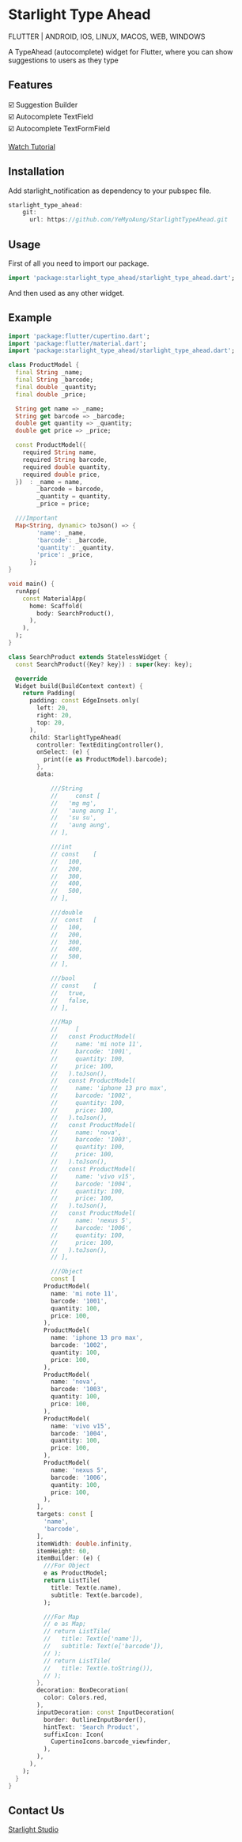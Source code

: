 <!-- 
This README describes the package. If you publish this package to pub.dev,
this README's contents appear on the landing page for your package.

For information about how to write a good package README, see the guide for
[writing package pages](https://dart.dev/guides/libraries/writing-package-pages). 

For general information about developing packages, see the Dart guide for
[creating packages](https://dart.dev/guides/libraries/create-library-packages)
and the Flutter guide for
[developing packages and plugins](https://flutter.dev/developing-packages). 
-->

# Starlight Type Ahead

FLUTTER | ANDROID, IOS, LINUX, MACOS, WEB, WINDOWS

A TypeAhead (autocomplete) widget for Flutter, where you can show suggestions to users as they type

## Features

☑️ Suggestion Builder <br>
☑️ Autocomplete TextField <br>
☑️ Autocomplete TextFormField <br>

[Watch Tutorial](https://www.facebook.com/starlightstudio.of/)

## Installation

Add starlight_notification as dependency to your pubspec file.

```dart
starlight_type_ahead: 
    git:
      url: https://github.com/YeMyoAung/StarlightTypeAhead.git
```

## Usage

First of all you need to import our package.

```dart
import 'package:starlight_type_ahead/starlight_type_ahead.dart';
```
And then used as any other widget.

## Example 

```dart
import 'package:flutter/cupertino.dart';
import 'package:flutter/material.dart';
import 'package:starlight_type_ahead/starlight_type_ahead.dart';

class ProductModel {
  final String _name;
  final String _barcode;
  final double _quantity;
  final double _price;

  String get name => _name;
  String get barcode => _barcode;
  double get quantity => _quantity;
  double get price => _price;

  const ProductModel({
    required String name,
    required String barcode,
    required double quantity,
    required double price,
  })  : _name = name,
        _barcode = barcode,
        _quantity = quantity,
        _price = price;

  ///Important
  Map<String, dynamic> toJson() => {
        'name': _name,
        'barcode': _barcode,
        'quantity': _quantity,
        'price': _price,
      };
}

void main() {
  runApp(
    const MaterialApp(
      home: Scaffold(
        body: SearchProduct(),
      ),
    ),
  );
}

class SearchProduct extends StatelessWidget {
  const SearchProduct({Key? key}) : super(key: key);

  @override
  Widget build(BuildContext context) {
    return Padding(
      padding: const EdgeInsets.only(
        left: 20,
        right: 20,
        top: 20,
      ),
      child: StarlightTypeAhead(
        controller: TextEditingController(),
        onSelect: (e) {
          print((e as ProductModel).barcode);
        },
        data:

            ///String
            //     const [
            //   'mg mg',
            //   'aung aung 1',
            //   'su su',
            //   'aung aung',
            // ],

            ///int
            // const    [
            //   100,
            //   200,
            //   300,
            //   400,
            //   500,
            // ],

            ///double
            //  const   [
            //   100,
            //   200,
            //   300,
            //   400,
            //   500,
            // ],

            ///bool
            // const    [
            //   true,
            //   false,
            // ],

            ///Map
            //     [
            //   const ProductModel(
            //     name: 'mi note 11',
            //     barcode: '1001',
            //     quantity: 100,
            //     price: 100,
            //   ).toJson(),
            //   const ProductModel(
            //     name: 'iphone 13 pro max',
            //     barcode: '1002',
            //     quantity: 100,
            //     price: 100,
            //   ).toJson(),
            //   const ProductModel(
            //     name: 'nova',
            //     barcode: '1003',
            //     quantity: 100,
            //     price: 100,
            //   ).toJson(),
            //   const ProductModel(
            //     name: 'vivo v15',
            //     barcode: '1004',
            //     quantity: 100,
            //     price: 100,
            //   ).toJson(),
            //   const ProductModel(
            //     name: 'nexus 5',
            //     barcode: '1006',
            //     quantity: 100,
            //     price: 100,
            //   ).toJson(),
            // ],

            ///Object
            const [
          ProductModel(
            name: 'mi note 11',
            barcode: '1001',
            quantity: 100,
            price: 100,
          ),
          ProductModel(
            name: 'iphone 13 pro max',
            barcode: '1002',
            quantity: 100,
            price: 100,
          ),
          ProductModel(
            name: 'nova',
            barcode: '1003',
            quantity: 100,
            price: 100,
          ),
          ProductModel(
            name: 'vivo v15',
            barcode: '1004',
            quantity: 100,
            price: 100,
          ),
          ProductModel(
            name: 'nexus 5',
            barcode: '1006',
            quantity: 100,
            price: 100,
          ),
        ],
        targets: const [
          'name',
          'barcode',
        ],
        itemWidth: double.infinity,
        itemHeight: 60,
        itemBuilder: (e) {
          ///For Object
          e as ProductModel;
          return ListTile(
            title: Text(e.name),
            subtitle: Text(e.barcode),
          );

          ///For Map
          // e as Map;
          // return ListTile(
          //   title: Text(e['name']),
          //   subtitle: Text(e['barcode']),
          // );
          // return ListTile(
          //   title: Text(e.toString()),
          // );
        },
        decoration: BoxDecoration(
          color: Colors.red,
        ),
        inputDecoration: const InputDecoration(
          border: OutlineInputBorder(),
          hintText: 'Search Product',
          suffixIcon: Icon(
            CupertinoIcons.barcode_viewfinder,
          ),
        ),
      ),
    );
  }
}
```

## Contact Us

[Starlight Studio](https://www.facebook.com/starlightstudio.of/)
